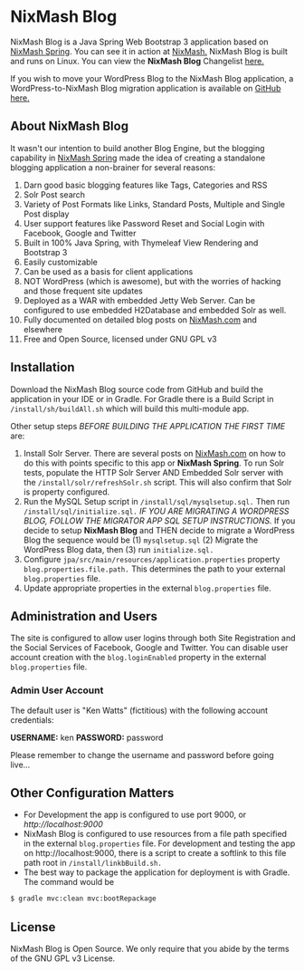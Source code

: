 NixMash Blog
==========================

NixMash Blog is a Java Spring Web Bootstrap 3 application based on [NixMash Spring](https://github.com/mintster/spring-data). You can see it in action at [NixMash.](http://nixmash.com) NixMash Blog is built and runs on Linux. You can view the **NixMash Blog** Changelist [here.](http://nixmash.com/files/html/changelist.html)

If you wish to move your WordPress Blog to the NixMash Blog application, a WordPress-to-NixMash Blog migration application is available on [GitHub here.](https://github.com/mintster/wp-nixmashspring-migrator)

## About NixMash Blog 

It wasn't our intention to build another Blog Engine, but the blogging capability in [NixMash Spring](https://github.com/mintster/spring-data) made the idea of creating a standalone blogging application a non-brainer for several reasons:

1. Darn good basic blogging features like Tags, Categories and RSS
2. Solr Post search
3. Variety of Post Formats like Links, Standard Posts, Multiple and Single Post display
4. User support features like Password Reset and Social Login with Facebook, Google and Twitter
5. Built in 100% Java Spring, with Thymeleaf View Rendering and Bootstrap 3
6. Easily customizable
7. Can be used as a basis for client applications
8. NOT WordPress (which is awesome), but with the worries of hacking and those frequent site updates
9. Deployed as a WAR with embedded Jetty Web Server. Can be configured to use embedded H2Database and embedded Solr as well.
10. Fully documented on detailed blog posts on [NixMash.com](http://nixmash.com) and elsewhere
11. Free and Open Source, licensed under GNU GPL v3

## Installation

Download the NixMash Blog source code from GitHub and build the application in your IDE or in Gradle. For Gradle there is a Build Script in `/install/sh/buildAll.sh` which will build this multi-module app.

Other setup steps *BEFORE BUILDING THE APPLICATION THE FIRST TIME* are:

1. Install Solr Server. There are several posts on [NixMash.com](http://nixmash.com) on how to do this with points specific to this app or **NixMash Spring**. To run Solr tests, populate the HTTP Solr Server AND Embedded Solr server with the `/install/solr/refreshSolr.sh` script. This will also confirm that Solr is property configured.
2. Run the MySQL Setup script in `/install/sql/mysqlsetup.sql.`  Then run `/install/sql/initialize.sql.` *IF YOU ARE MIGRATING A WORDPRESS BLOG, FOLLOW THE MIGRATOR APP SQL SETUP INSTRUCTIONS.* If you decide to setup **NixMash Blog** and THEN decide to migrate a WordPress Blog the sequence would be (1) `mysqlsetup.sql` (2) Migrate the WordPress Blog data, then (3) run `initialize.sql.`
3. Configure `jpa/src/main/resources/application.properties` property `blog.properties.file.path.` This determines the path to your external `blog.properties` file. 
4. Update appropriate properties in the external `blog.properties` file.


## Administration and Users

The site is configured to allow user logins through both Site Registration and the Social Services of Facebook, Google and Twitter. You can disable user account creation with the `blog.loginEnabled` property in the external `blog.properties` file.

### Admin User Account

The default user is "Ken Watts" (fictitious) with the following account credentials:

**USERNAME:** ken
**PASSWORD:** password

Please remember to change the username and password before going live...

## Other Configuration Matters

- For Development the app is configured to use port 9000, or *http://localhost:9000*
- NixMash Blog is configured to use resources from a file path specified in the external `blog.properties` file. For development and testing the app on http://localhost:9000, there is a script to create a softlink to this file path root in `/install/linkbBuild.sh.`
- The best way to package the application for deployment is with Gradle. The command would be

```bash
$ gradle mvc:clean mvc:bootRepackage
```

## License

NixMash Blog is Open Source. We only require that you abide by the terms of the GNU GPL v3 License.


